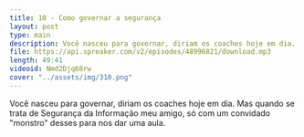 ```yaml
---
title: 10 - Como governar a segurança
layout: post
type: main
description: Você nasceu para governar, diriam os coaches hoje em dia. Mas quando se trata de Segurança da Informação meu amigo, só com um convidado "monstro" desses para nos dar uma aula.
file: https://api.spreaker.com/v2/episodes/48996821/download.mp3
length: 49:41
videoid: Nmd2Djq68rw
cover: "../assets/img/310.png"
---
```


Você nasceu para governar, diriam os coaches hoje em dia. Mas quando se trata de Segurança da Informação meu amigo, só com um convidado "monstro" desses para nos dar uma aula.